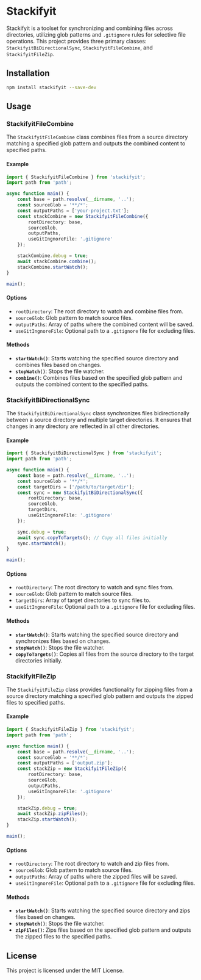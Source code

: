 
# Stackifyit

Stackifyit is a toolset for synchronizing and combining files across directories, utilizing glob patterns and `.gitignore` rules for selective file operations. This project provides three primary classes: `StackifyitBiDirectionalSync`, `StackifyitFileCombine`, and `StackifyitFileZip`.

## Installation

```sh
npm install stackifyit --save-dev
```

## Usage

### StackifyitFileCombine

The `StackifyitFileCombine` class combines files from a source directory matching a specified glob pattern and outputs the combined content to specified paths.

#### Example

```typescript
import { StackifyitFileCombine } from 'stackifyit';
import path from 'path';

async function main() {
    const base = path.resolve(__dirname, '..');
    const sourceGlob = '**/*';
    const outputPaths = ['your-project.txt'];
    const stackCombine = new StackifyitFileCombine({
        rootDirectory: base,
        sourceGlob,
        outputPaths,
        useGitIngnoreFile: '.gitignore'
    });

    stackCombine.debug = true;
    await stackCombine.combine();
    stackCombine.startWatch();
}

main();
```

#### Options

- `rootDirectory`: The root directory to watch and combine files from.
- `sourceGlob`: Glob pattern to match source files.
- `outputPaths`: Array of paths where the combined content will be saved.
- `useGitIngnoreFile`: Optional path to a `.gitignore` file for excluding files.

#### Methods

- **`startWatch()`**: Starts watching the specified source directory and combines files based on changes.
- **`stopWatch()`**: Stops the file watcher.
- **`combine()`**: Combines files based on the specified glob pattern and outputs the combined content to the specified paths.

### StackifyitBiDirectionalSync

The `StackifyitBiDirectionalSync` class synchronizes files bidirectionally between a source directory and multiple target directories. It ensures that changes in any directory are reflected in all other directories.

#### Example

```typescript
import { StackifyitBiDirectionalSync } from 'stackifyit';
import path from 'path';

async function main() {
    const base = path.resolve(__dirname, '..');
    const sourceGlob = '**/*';
    const targetDirs = ['/path/to/target/dir'];
    const sync = new StackifyitBiDirectionalSync({
        rootDirectory: base,
        sourceGlob,
        targetDirs,
        useGitIngnoreFile: '.gitignore'
    });

    sync.debug = true;
    await sync.copyToTargets(); // Copy all files initially
    sync.startWatch();
}

main();
```

#### Options

- `rootDirectory`: The root directory to watch and sync files from.
- `sourceGlob`: Glob pattern to match source files.
- `targetDirs`: Array of target directories to sync files to.
- `useGitIngnoreFile`: Optional path to a `.gitignore` file for excluding files.

#### Methods

- **`startWatch()`**: Starts watching the specified source directory and synchronizes files based on changes.
- **`stopWatch()`**: Stops the file watcher.
- **`copyToTargets()`**: Copies all files from the source directory to the target directories initially.

### StackifyitFileZip

The `StackifyitFileZip` class provides functionality for zipping files from a source directory matching a specified glob pattern and outputs the zipped files to specified paths.

#### Example

```typescript
import { StackifyitFileZip } from 'stackifyit';
import path from 'path';

async function main() {
    const base = path.resolve(__dirname, '..');
    const sourceGlob = '**/*';
    const outputPaths = ['output.zip'];
    const stackZip = new StackifyitFileZip({
        rootDirectory: base,
        sourceGlob,
        outputPaths,
        useGitIngnoreFile: '.gitignore'
    });

    stackZip.debug = true;
    await stackZip.zipFiles();
    stackZip.startWatch();
}

main();
```

#### Options

- `rootDirectory`: The root directory to watch and zip files from.
- `sourceGlob`: Glob pattern to match source files.
- `outputPaths`: Array of paths where the zipped files will be saved.
- `useGitIngnoreFile`: Optional path to a `.gitignore` file for excluding files.

#### Methods

- **`startWatch()`**: Starts watching the specified source directory and zips files based on changes.
- **`stopWatch()`**: Stops the file watcher.
- **`zipFiles()`**: Zips files based on the specified glob pattern and outputs the zipped files to the specified paths.

## License

This project is licensed under the MIT License.
